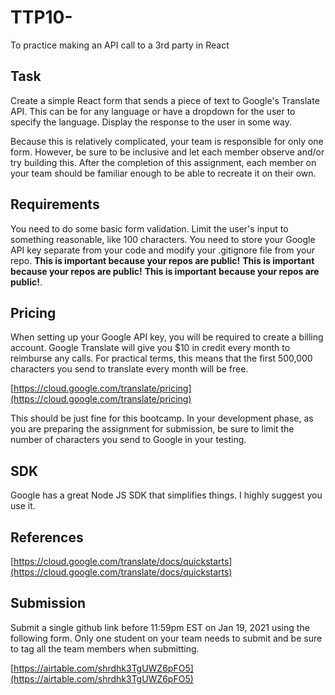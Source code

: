 # TTP10-
To practice making an API call to a 3rd party in React

## Task

Create a simple React form that sends a piece of text to Google's Translate API. This can be for any language or have a dropdown for the user to specify the language. Display the response to the user in some way.

Because this is relatively complicated, your team is responsible for only one form. However, be sure to be inclusive and let each member observe and/or try building this. After the completion of this assignment, each member on your team should be familiar enough to be able to recreate it on their own.

## Requirements

You need to do some basic form validation. Limit the user's input to something reasonable, like 100 characters. You need to store your Google API key separate from your code and modify your .gitignore file from your repo. **This is important because your repos are public!** **This is important because your repos are public!** **This is important because your repos are public!**.

## Pricing

When setting up your Google API key, you will be required to create a billing account. Google Translate will give you $10 in credit every month to reimburse any calls. For practical terms, this means that the first 500,000 characters you send to translate every month will be free.

[https://cloud.google.com/translate/pricing](https://cloud.google.com/translate/pricing)

This should be just fine for this bootcamp. In your development phase, as you are preparing the assignment for submission, be sure to limit the number of characters you send to Google in your testing.

## SDK

Google has a great Node JS SDK that simplifies things. I highly suggest you use it.

## References

[https://cloud.google.com/translate/docs/quickstarts](https://cloud.google.com/translate/docs/quickstarts)

## Submission

Submit a single github link before 11:59pm EST on Jan 19, 2021 using the following form. Only one student on your team needs to submit and be sure to tag all the team members when submitting.

[https://airtable.com/shrdhk3TgUWZ6pFO5](https://airtable.com/shrdhk3TgUWZ6pFO5)

